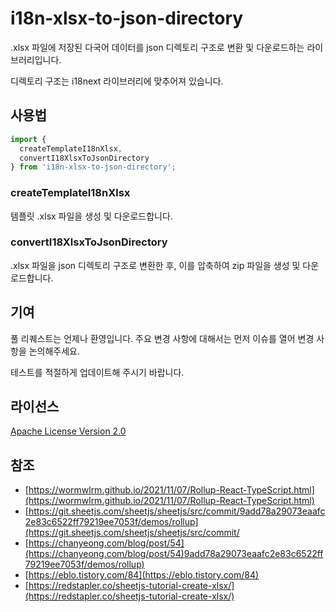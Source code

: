 # i18n-xlsx-to-json-directory

.xlsx 파일에 저장된 다국어 데이터를 json 디렉토리 구조로 변환 및 다운로드하는 라이브러리입니다.

디렉토리 구조는 i18next 라이브러리에 맞추어져 있습니다.

## 사용법

```javascript
import {
  createTemplateI18nXlsx,
  convertI18XlsxToJsonDirectory
} from 'i18n-xlsx-to-json-directory';
```

### createTemplateI18nXlsx

템플릿 .xlsx 파일을 생성 및 다운로드합니다.

### convertI18XlsxToJsonDirectory

.xlsx 파일을 json 디렉토리 구조로 변환한 후, 이를 압축하여 zip 파일을 생성 및 다운로드합니다.

## 기여

풀 리퀘스트는 언제나 환영입니다. 주요 변경 사항에 대해서는 먼저 이슈를 열어 변경 사항을 논의해주세요.

테스트를 적절하게 업데이트해 주시기 바랍니다.

## 라이선스

[Apache License Version 2.0](https://www.apache.org/licenses/LICENSE-2.0)

## 참조

* [https://wormwlrm.github.io/2021/11/07/Rollup-React-TypeScript.html](https://wormwlrm.github.io/2021/11/07/Rollup-React-TypeScript.html)
* [https://git.sheetjs.com/sheetjs/sheetjs/src/commit/9add78a29073eaafc2e83c6522ff79219ee7053f/demos/rollup](https://git.sheetjs.com/sheetjs/sheetjs/src/commit/
* [https://chanyeong.com/blog/post/54](https://chanyeong.com/blog/post/54)9add78a29073eaafc2e83c6522ff79219ee7053f/demos/rollup)
* [https://eblo.tistory.com/84](https://eblo.tistory.com/84)
* [https://redstapler.co/sheetjs-tutorial-create-xlsx/](https://redstapler.co/sheetjs-tutorial-create-xlsx/)

